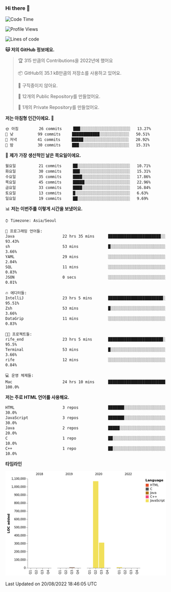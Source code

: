 ### Hi there 👋

<!--
**otm0937/otm0937** is a ✨ _special_ ✨ repository because its `README.md` (this file) appears on your GitHub profile.

Here are some ideas to get you started:

- 🔭 I’m currently working on ...
- 🌱 I’m currently learning ...
- 👯 I’m looking to collaborate on ...
- 🤔 I’m looking for help with ...
- 💬 Ask me about ...
- 📫 How to reach me: ...
- 😄 Pronouns: ...
- ⚡ Fun fact: ...
-->

  <!--START_SECTION:waka-->
![Code Time](http://img.shields.io/badge/Code%20Time-348%20hrs%209%20mins-blue)

![Profile Views](http://img.shields.io/badge/Profile%20Views-0-blue)

![Lines of code](https://img.shields.io/badge/%EC%A0%80%EB%8A%94%20%EC%97%AC%ED%83%9C%EA%B9%8C%EC%A7%80%20-1%20Million%20%EC%A4%84%EC%9D%98%20%EC%BD%94%EB%93%9C%EB%A5%BC%20%EC%9E%91%EC%84%B1%ED%96%88%EC%96%B4%EC%9A%94.-blue)

**🐱 저의 GitHub 정보에요.** 

> 🏆 315 만큼의 Contributions을 2022년에 했어요
 > 
> 📦 GitHub의 35.1 kB만큼의 저장소를 사용하고 있어요. 
 > 
> 🚫 구직중이지 않아요.
 > 
> 📜 12개의 Public Repository를 만들었어요. 
 > 
> 🔑 1개의 Private Repository를 만들었어요. 
 > 
**저는 아침형 인간이에요. 🐤** 

```text
🌞 아침         26 commits     ███░░░░░░░░░░░░░░░░░░░░░░   13.27% 
🌆 낮　         99 commits     ████████████░░░░░░░░░░░░░   50.51% 
🌃 저녁         41 commits     █████░░░░░░░░░░░░░░░░░░░░   20.92% 
🌙 밤　         30 commits     ███░░░░░░░░░░░░░░░░░░░░░░   15.31%

```
📅 **제가 가장 생산적인 날은 목요일이에요.** 

```text
월요일          21 commits     ██░░░░░░░░░░░░░░░░░░░░░░░   10.71% 
화요일          30 commits     ███░░░░░░░░░░░░░░░░░░░░░░   15.31% 
수요일          35 commits     ████░░░░░░░░░░░░░░░░░░░░░   17.86% 
목요일          45 commits     █████░░░░░░░░░░░░░░░░░░░░   22.96% 
금요일          33 commits     ████░░░░░░░░░░░░░░░░░░░░░   16.84% 
토요일          13 commits     █░░░░░░░░░░░░░░░░░░░░░░░░   6.63% 
일요일          19 commits     ██░░░░░░░░░░░░░░░░░░░░░░░   9.69%

```


📊 **저는 이번주를 이렇게 시간을 보냈어요.** 

```text
⌚︎ Timezone: Asia/Seoul

💬 프로그래밍 언어들: 
Java                     22 hrs 35 mins      ███████████████████████░░   93.43% 
sh                       53 mins             █░░░░░░░░░░░░░░░░░░░░░░░░   3.66% 
YAML                     29 mins             ░░░░░░░░░░░░░░░░░░░░░░░░░   2.04% 
SQL                      11 mins             ░░░░░░░░░░░░░░░░░░░░░░░░░   0.83% 
JSON                     0 secs              ░░░░░░░░░░░░░░░░░░░░░░░░░   0.01%

🔥 에디터들: 
IntelliJ                 23 hrs 5 mins       ████████████████████████░   95.51% 
Zsh                      53 mins             █░░░░░░░░░░░░░░░░░░░░░░░░   3.66% 
DataGrip                 11 mins             ░░░░░░░░░░░░░░░░░░░░░░░░░   0.83%

🐱‍💻 프로젝트들: 
rife_end                 23 hrs 5 mins       ████████████████████████░   95.5% 
Terminal                 53 mins             █░░░░░░░░░░░░░░░░░░░░░░░░   3.66% 
rife                     12 mins             ░░░░░░░░░░░░░░░░░░░░░░░░░   0.84%

💻 운영 체제들: 
Mac                      24 hrs 10 mins      █████████████████████████   100.0%

```

**저는 주로 HTML 언어를 사용해요.** 

```text
HTML                     3 repos             ███████░░░░░░░░░░░░░░░░░░   30.0% 
JavaScript               3 repos             ███████░░░░░░░░░░░░░░░░░░   30.0% 
Java                     2 repos             █████░░░░░░░░░░░░░░░░░░░░   20.0% 
C                        1 repo              ██░░░░░░░░░░░░░░░░░░░░░░░   10.0% 
C++                      1 repo              ██░░░░░░░░░░░░░░░░░░░░░░░   10.0%

```


**타임라인**

![Chart not found](https://raw.githubusercontent.com/otm0937/otm0937/main/charts/bar_graph.png) 


 Last Updated on 20/08/2022 18:46:05 UTC
<!--END_SECTION:waka-->
